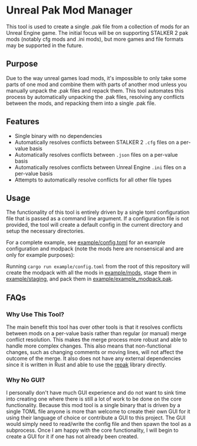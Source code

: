 # Unreal Pak Mod Manager

This tool is used to create a single .pak file from a collection of mods for an Unreal Engine game. The initial focus will be on supporting STALKER 2 pak mods (notably cfg mods and .ini mods), but more games and file formats may be supported in the future.

## Purpose

Due to the way unreal games load mods, it's impossible to only take some parts of one mod and combine them with parts of another mod unless you manually unpack the .pak files and repack them. This tool automates this process by automatically unpacking the .pak files, resolving any conflicts between the mods, and repacking them into a single .pak file.

## Features

- Single binary with no dependencies
- Automatically resolves conflicts between STALKER 2 `.cfg` files on a per-value basis
- Automatically resolves conflicts between `.json` files on a per-value basis
- Automatically resolves conflicts between Unreal Engine `.ini` files on a per-value basis
- Attempts to automatically resolve conflicts for all other file types

## Usage

The functionality of this tool is entirely driven by a single toml configuration file that is passed as a command line argument. If a configuration file is not provided, the tool will create a default config in the current directory and setup the necessary directories.

For a complete example, see [example/config.toml](example/) for an example configuration and modpack (note the mods here are nonsensical and are only for example purposes):

Running `cargo run example/config.toml` from the root of this repository will create the modpack with all the mods in [example/mods](example/mods), stage them in [example/staging](example/staging), and pack them in [example/example_modpack.pak](example/example_modpack.pak).

## FAQs

### Why Use This Tool?

The main benefit this tool has over other tools is that it resolves conflicts between mods on a per-value basis rather than regular (or manual) merge conflict resolution. This makes the merge process more robust and able to handle more complex changes. This also means that non-functional changes, such as changing comments or moving lines, will not affect the outcome of the merge. It also does not have any external dependencies since it is written in Rust and able to use the [repak](https://github.com/trumank/repak) library directly.

### Why No GUI?

I personally don't have much GUI experience and do not want to sink time into creating one where there is still a lot of work to be done on the core functionality. Because this mod tool is a single binary that is driven by a single TOML file anyone is more than welcome to create their own GUI for it using their language of choice or contribute a GUI to this project. The GUI would simply need to read/write the config file and then spawn the tool as a subprocess. Once I am happy with the core functionality, I will begin to create a GUI for it if one has not already been created.
